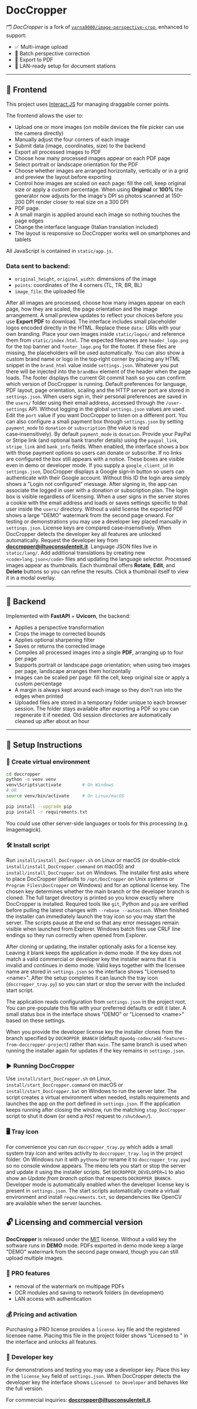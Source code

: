 # DocCropper

🗂️ *DocCropper* is a fork of [`varna9000/image-perspective-crop`](https://github.com/varna9000/image-perspective-crop), enhanced to support:

- ✅ Multi-image upload
- 📐 Batch perspective correction
- 📄 Export to PDF
- 🧰 LAN-ready setup for document stations

---

## 🔧 Frontend

This project uses [Interact.JS](https://github.com/taye/interact.js) for managing draggable corner points.

The frontend allows the user to:
- Upload one or more images (on mobile devices the file picker can use the camera directly)
- Manually adjust the four corners of each image
- Submit data (image, coordinates, size) to the backend
- Export all processed images to PDF
- Choose how many processed images appear on each PDF page
- Select portrait or landscape orientation for the PDF
- Choose whether images are arranged horizontally, vertically or in a grid and preview the layout before exporting
- Control how images are scaled on each page: fill the cell, keep original size or apply a custom percentage.
  When using **Original** or **100%** the generator now adjusts for the image's
  DPI so photos scanned at 150–200 DPI render closer to real size on a 300 DPI
-  PDF page.
- A small margin is applied around each image so nothing touches the page edges
- Change the interface language (Italian translation included)
- The layout is responsive so DocCropper works well on smartphones and tablets

All JavaScript is contained in `static/app.js`.

### Data sent to backend:
- `original_height`, `original_width`: dimensions of the image
- `points`: coordinates of the 4 corners (TL, TR, BR, BL)
- `image_file`: the uploaded file

After all images are processed, choose how many images appear on each page, how they are scaled, the page orientation and the image arrangement. A small preview updates to reflect your choices before you use **Export PDF** to download.
The interface includes small placeholder logos encoded directly in the HTML. Replace these `data:` URIs with your own branding. Place your own images inside `static/logos/` and reference them from `static/index.html`.
The expected filenames are `header_logo.png` for the top banner and `footer_logo.png` for the footer. If these files are missing, the placeholders will be used automatically.
You can also show a custom brand name or logo in the top‑right corner by placing any HTML snippet in the `brand_html` value inside `settings.json`. Whatever you put there will be injected into the `brandBox` element of the header when the page loads.
The footer displays the current Git commit hash so you can confirm which version of DocCropper is running.
Default preferences for language, PDF layout, page orientation, scaling and the HTTP server port are stored in `settings.json`. When users sign in, their personal preferences are saved in the `users/` folder using their email address, accessed through the `/user-settings` API. Without logging in the global `settings.json` values are used. Edit the `port` value if you want DocCropper to listen on a different port.
You can also configure a small payment box through `settings.json` by setting `payment_mode` to `donation` or `subscription` (the value is read case‑insensitively). By default `payment_mode` is `donation`. Provide your PayPal or Stripe link (and optional bank transfer details) using the `paypal_link`, `stripe_link` and `bank_info` fields. When enabled, the interface shows a box with those payment options so users can donate or subscribe. If no links are configured the box still appears with a notice. These boxes are visible even in demo or developer mode.
If you supply a `google_client_id` in `settings.json`, DocCropper displays a Google sign‑in button so users can authenticate with their Google account. Without this ID the login area simply shows a "Login not configured" message. After signing in, the app can associate the logged in user with a donation or subscription plan. The login box is visible regardless of licensing.
When a user signs in the server stores a cookie with the email address and loads or saves settings specific to that user inside the `users/` directory.
Without a valid license the exported PDF shows a large "DEMO" watermark from the second page onward. For testing or demonstrations you may use a developer key placed manually in `settings.json`. License keys are compared case‑insensitively. When DocCropper detects the developer key all features are unlocked automatically. Request the developer key from **doccropper@iltuoconsulenteit.it**.
Language JSON files live in `static/lang/`. Add additional translations by creating new `<code>lang.json</code>` files and updating the language selector.
Processed images appear as thumbnails. Each thumbnail offers **Rotate**, **Edit**, and **Delete** buttons so you can refine the results. Click a thumbnail itself to view it in a modal overlay.

---

## 🐍 Backend

Implemented with **FastAPI** + **Uvicorn**, the backend:

- Applies a perspective transformation
- Crops the image to corrected bounds
- Applies optional sharpening filter
- Saves or returns the corrected image
- Compiles all processed images into a single **PDF**, arranging up to four per page
- Supports portrait or landscape page orientation; when using two images per page, landscape arranges them horizontally
- Images can be scaled per page: fill the cell, keep original size or apply a custom percentage
- A margin is always kept around each image so they don't run into the edges when printed
 - Uploaded files are stored in a temporary folder unique to each browser session. The folder
   stays available after exporting a PDF so you can regenerate it if needed. Old session
   directories are automatically cleaned up after about an hour

---

## 🚀 Setup Instructions

### 🧱 Create virtual environment

```bash
cd doccropper
python -m venv venv
venv\Scripts\activate        # On Windows
# OR
source venv/bin/activate     # On Linux/macOS

pip install --upgrade pip
pip install -r requirements.txt
```

You could use other server-side languages or tools for this processing (e.g. Imagemagick).

### 🛠 Install script

Run `install/install_DocCropper.sh` on Linux or macOS (or double‑click `install/install_DocCropper.command` on macOS) and `install/install_DocCropper.bat` on Windows. The installer first asks where to place DocCropper (defaults to `/opt/DocCropper` on Unix systems or `Program Files\DocCropper` on Windows) and for an optional license key. The chosen key determines whether the main branch or the developer branch is cloned. The full target directory is printed so you know exactly where DocCropper is installed. Required tools like `git`, Python and `pip` are verified before pulling the latest changes with `--rebase --autostash`. When finished the installer can immediately launch the tray icon so you may start the server. The scripts pause at the end so that any error messages remain visible when launched from Explorer. Windows batch files use CRLF line endings so they run correctly when opened from Explorer.

After cloning or updating, the installer optionally asks for a license key. Leaving it blank keeps the application in demo mode. If the key does not match a valid commercial or developer key the installer warns that it is invalid and continues in demo mode. Valid keys together with the licensee name are stored in `settings.json` so the interface shows "Licensed to &lt;name&gt;". After the setup completes it can launch the tray icon (`doccropper_tray.py`) so you can start or stop the server with the included start script.

The application reads configuration from `settings.json` in the project root. You can pre-populate this file with your preferred defaults or edit it later.
A small status box in the interface shows "DEMO" or "Licensed to &lt;name&gt;" based on these settings.

When you provide the developer license key the installer clones from the branch
specified by `DOCROPPER_BRANCH` (default
`dgwo4q-codex/add-features-from-doccropper-project`) rather than `main`. The same
branch is used when running the installer again for updates if the key remains in
`settings.json`.

### ▶️ Running DocCropper

Use `install/start_DocCropper.sh` on Linux, `install/start_DocCropper.command` on macOS or `install/start_DocCropper.bat` on Windows to run the server later. The script creates a virtual environment when needed, installs requirements and launches the app on the port defined in `settings.json`.
If the application keeps running after closing the window, run the matching `stop_DocCropper` script to shut it down (or send a `POST` request to `/shutdown/`).

### 🖥 Tray icon

For convenience you can run `doccropper_tray.py` which adds a small system tray
icon and writes activity to `doccropper_tray.log` in the project folder. On
Windows run it with `pythonw` (or rename it to `doccropper_tray.pyw`) so no
console window appears. The menu lets you start or stop the server and update it
using the installer scripts. Set `DOCROPPER_DEVELOPER=1` to also show an
*Update from branch* option that respects `DOCROPPER_BRANCH`.
Developer mode is automatically enabled when the developer license key is present in `settings.json`.
The start scripts automatically create a virtual environment and install
`requirements.txt`, so dependencies like OpenCV are available when the server
launches.

## 🔓 Licensing and commercial version

**DocCropper** is released under the [MIT](LICENSE.txt) license. Without a valid key the software runs in **DEMO** mode. PDFs exported in demo mode keep a large "DEMO" watermark from the second page onward, though you can still upload multiple images.

### 💼 PRO features

- removal of the watermark on multipage PDFs
- OCR modules and saving to network folders (in development)
- LAN access with authentication

### 💰 Pricing and activation

Purchasing a PRO license provides a `license.key` file and the registered licensee name. Placing this file in the project folder shows "Licensed to <name>" in the interface and unlocks all features.

### 🔑 Developer key

For demonstrations and testing you may use a developer key. Place this key in the `license_key` field of `settings.json`. When DocCropper detects the developer key the interface shows `Licensed to Developer` and behaves like the full version.

For commercial inquiries: **doccropper@iltuoconsulenteit.it**.


